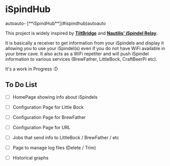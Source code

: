 # **iSpindHub**
 
 <!-- TOC -->autoauto- [**iSpindHub**](#ispindhub)autoauto<!-- /TOC -->

 This project is widely inspired by [**TiltBridge**](https://www.tiltbridge.com/) and [**Nautilis' iSpindel Relay**](http://www.nautilis.eu/en/portfolio-item/nautilis-ispindel-relay/).

 It is basically a receiver to get information from your iSpindels and display it allowing you to use your iSpindel(s) even if you do not have WiFi available in your brew cave.
 It also acts as a WiFi repetiter and will push iSpindel information to various services (BrewFather, LittleBock, CraftBeerPi etc).
 
 It's a work in Progress :D

 ## To Do List
 - [ ] HomePage showing info about iSpindels
 - [ ] Configuration Page for Little Bock
 - [ ] Configuration Page for BrewFather
 - [ ] Configuration Page for URL
 - [ ] Jobs that send info to LittleBock / BrewFather / etc
 - [ ] Page to manage log files (Delete / Trim)
 - [ ] Historical graphs


 